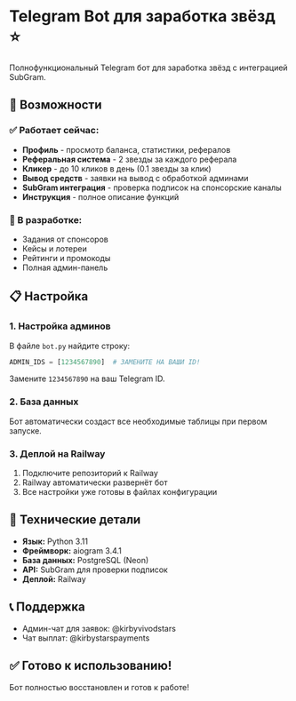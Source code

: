 # Telegram Bot для заработка звёзд ⭐

Полнофункциональный Telegram бот для заработка звёзд с интеграцией SubGram.

## 🚀 Возможности

### ✅ Работает сейчас:
- **Профиль** - просмотр баланса, статистики, рефералов
- **Реферальная система** - 2 звезды за каждого реферала
- **Кликер** - до 10 кликов в день (0.1 звезды за клик)
- **Вывод средств** - заявки на вывод с обработкой админами
- **SubGram интеграция** - проверка подписок на спонсорские каналы
- **Инструкция** - полное описание функций

### 🚧 В разработке:
- Задания от спонсоров
- Кейсы и лотереи
- Рейтинги и промокоды
- Полная админ-панель

## 📋 Настройка

### 1. Настройка админов
В файле `bot.py` найдите строку:
```python
ADMIN_IDS = [1234567890]  # ЗАМЕНИТЕ НА ВАШИ ID!
```
Замените `1234567890` на ваш Telegram ID.

### 2. База данных
Бот автоматически создаст все необходимые таблицы при первом запуске.

### 3. Деплой на Railway
1. Подключите репозиторий к Railway
2. Railway автоматически развернёт бот
3. Все настройки уже готовы в файлах конфигурации

## 🔧 Технические детали

- **Язык:** Python 3.11
- **Фреймворк:** aiogram 3.4.1
- **База данных:** PostgreSQL (Neon)
- **API:** SubGram для проверки подписок
- **Деплой:** Railway

## 📞 Поддержка

- Админ-чат для заявок: @kirbyvivodstars
- Чат выплат: @kirbystarspayments

## ✅ Готово к использованию!

Бот полностью восстановлен и готов к работе!
